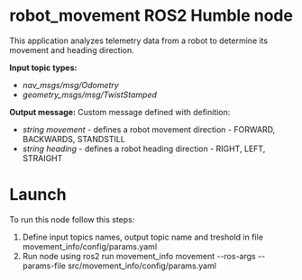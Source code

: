 # robot_movement ROS2 Humble node

This application analyzes telemetry data from a robot to determine its movement and heading direction. 

**Input topic types:**
- *nav_msgs/msg/Odometry*
- *geometry_msgs/msg/TwistStamped*

**Output message:**
Custom message defined with definition:
- *string movement* - defines a robot movement direction - FORWARD, BACKWARDS, STANDSTILL
- *string heading* -  defines a robot heading direction - RIGHT, LEFT, STRAIGHT

# Launch

To run this node follow this steps:

1. Define input topics names, output topic name and treshold in file movement_info/config/params.yaml
2. Run node using ros2 run movement_info movement --ros-args --params-file src/movement_info/config/params.yaml

